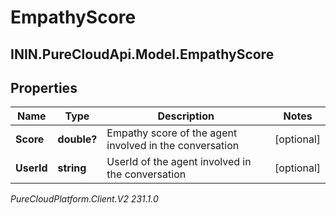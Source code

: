 # EmpathyScore

## ININ.PureCloudApi.Model.EmpathyScore

## Properties

|Name | Type | Description | Notes|
|------------ | ------------- | ------------- | -------------|
| **Score** | **double?** | Empathy score of the agent involved in the conversation | [optional] |
| **UserId** | **string** | UserId of the agent involved in the conversation | [optional] |



_PureCloudPlatform.Client.V2 231.1.0_
